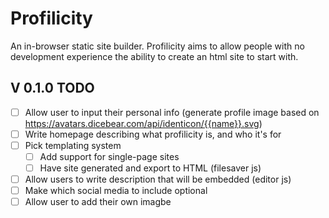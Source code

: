# Profilicity

An in-browser static site builder. Profilicity aims to allow people with no development experience the ability to create an html site to start with.



## V 0.1.0 TODO

- [ ] Allow user to input their personal info (generate profile image based on https://avatars.dicebear.com/api/identicon/{{name}}.svg)
- [ ] Write homepage describing what profilicity is, and who it's for
- [ ] Pick templating system
  - [ ] Add support for single-page sites
  - [ ] Have site generated and export to HTML (filesaver js)
- [ ] Allow users to write description that will be embedded (editor js)
- [ ] Make which social media to include optional
- [ ] Allow user to add their own imagbe
